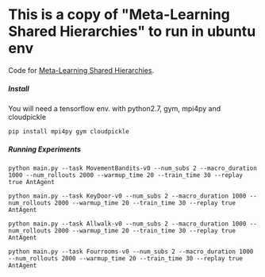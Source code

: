 # This is a copy of "Meta-Learning Shared Hierarchies" to run in ubuntu env 

Code for [Meta-Learning Shared Hierarchies](https://s3-us-west-2.amazonaws.com/openai-assets/MLSH/mlsh_paper.pdf).

##### Install

You will need a tensorflow env. with python2.7, gym, mpi4py and cloudpickle

```
pip install mpi4py gym cloudpickle
```


##### Running Experiments
```
python main.py --task MovementBandits-v0 --num_subs 2 --macro_duration 1000 --num_rollouts 2000 --warmup_time 20 --train_time 30 --replay true AntAgent
```

```
python main.py --task KeyDoor-v0 --num_subs 2 --macro_duration 1000 --num_rollouts 2000 --warmup_time 20 --train_time 30 --replay true AntAgent
```

```
python main.py --task Allwalk-v0 --num_subs 2 --macro_duration 1000 --num_rollouts 2000 --warmup_time 20 --train_time 30 --replay true AntAgent
```

```
python main.py --task Fourrooms-v0 --num_subs 2 --macro_duration 1000 --num_rollouts 2000 --warmup_time 20 --train_time 30 --replay true AntAgent
```
